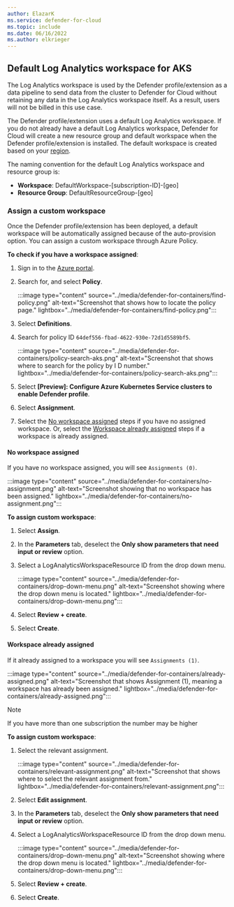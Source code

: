 ```yaml
---
author: ElazarK
ms.service: defender-for-cloud
ms.topic: include
ms.date: 06/16/2022
ms.author: elkrieger
---
```


## Default Log Analytics workspace for AKS

The Log Analytics workspace is used by the Defender profile/extension as a data pipeline to send data from the cluster to Defender for Cloud without retaining any data in the Log Analytics workspace itself. As a result, users will not be billed in this use case.

The Defender profile/extension uses a default Log Analytics workspace. If you do not already have a default Log Analytics workspace, Defender for Cloud will create a new resource group and default workspace when the Defender profile/extension is installed. The default workspace is created based on your [region](../faq-data-collection-agents.yml).

The naming convention for the default Log Analytics workspace and resource group is:
- **Workspace**: DefaultWorkspace-\[subscription-ID]-\[geo]
- **Resource Group**: DefaultResourceGroup-\[geo]

### Assign a custom workspace

Once the Defender profile/extension has been deployed, a default workspace will be automatically assigned because of the auto-provision option. You can assign a custom workspace through Azure Policy.

**To check if you have a workspace assigned**:

1. Sign in to the [Azure portal](https://portal.azure.com). 

1. Search for, and select **Policy**.

    :::image type="content" source="../media/defender-for-containers/find-policy.png" alt-text="Screenshot that shows how to locate the policy page." lightbox="../media/defender-for-containers/find-policy.png":::

1. Select **Definitions**.

1. Search for policy ID `64def556-fbad-4622-930e-72d1d5589bf5`.

    :::image type="content" source="../media/defender-for-containers/policy-search-aks.png" alt-text="Screenshot that shows where to search for the policy by I D number." lightbox="../media/defender-for-containers/policy-search-aks.png":::

1. Select **\[Preview]: Configure Azure Kubernetes Service clusters to enable Defender profile**.

1. Select **Assignment**.

1. Select the [No workspace assigned](#no-workspace-assigned) steps if you have no assigned workspace. Or, select the [Workspace already assigned](#workspace-already-assigned) steps if a workspace is already assigned.

#### No workspace assigned

If you have no workspace assigned, you will see `Assignments (0)`.

:::image type="content" source="../media/defender-for-containers/no-assignment.png" alt-text="Screenshot showing that no workspace has been assigned." lightbox="../media/defender-for-containers/no-assignment.png":::

**To assign custom workspace**:

1. Select **Assign**.

1. In the **Parameters** tab, deselect the **Only show parameters that need input or review** option.

1. Select a LogAnalyticsWorkspaceResource ID from the drop down menu.

   :::image type="content" source="../media/defender-for-containers/drop-down-menu.png" alt-text="Screenshot showing where the drop down menu is located." lightbox="../media/defender-for-containers/drop-down-menu.png"::: 

1. Select **Review + create**.

1. Select **Create**.

#### Workspace already assigned

If it already assigned to a workspace you will see `Assignments (1)`.

:::image type="content" source="../media/defender-for-containers/already-assigned.png" alt-text="Screenshot that shows Assignment (1), meaning a workspace has already been assigned." lightbox="../media/defender-for-containers/already-assigned.png":::

> [!NOTE]
> If you have more than one subscription the number may be higher

**To assign custom workspace**:

1. Select the relevant assignment.

    :::image type="content" source="../media/defender-for-containers/relevant-assignment.png" alt-text="Screenshot that shows where to select the relevant assignment from." lightbox="../media/defender-for-containers/relevant-assignment.png":::

1. Select **Edit assignment**.

1. In the **Parameters** tab, deselect the **Only show parameters that need input or review** option.

1. Select a LogAnalyticsWorkspaceResource ID from the drop down menu.

   :::image type="content" source="../media/defender-for-containers/drop-down-menu.png" alt-text="Screenshot showing where the drop down menu is located." lightbox="../media/defender-for-containers/drop-down-menu.png"::: 

1. Select **Review + create**.

1. Select **Create**.
